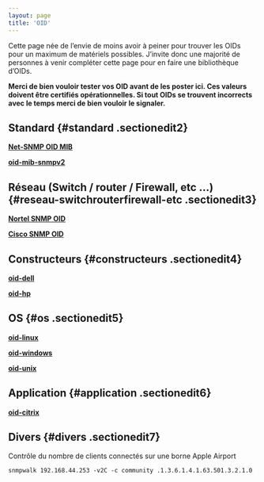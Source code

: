 ```yaml
---
layout: page
title: 'OID'
---
```


Cette page née de l’envie de moins avoir à peiner pour trouver les OIDs
pour un maximum de matériels possibles. J’invite donc une majorité de
personnes à venir compléter cette page pour en faire une bibliothèque
d’OIDs.

**Merci de bien vouloir tester vos OID avant de les poster ici. Ces
valeurs doivent être certifiés opérationnelles. Si tout OIDs se trouvent
incorrects avec le temps merci de bien vouloir le signaler.**

Standard {#standard .sectionedit2}
--------

**[Net-SNMP OID
MIB](oid-mib-net-snmp.html "supervision:snmp:oid:oid-mib-net-snmp")**

**[oid-mib-snmpv2](http://wiki.monitoring-fr.org/supervision/snmp/oid/oid-mib-snmpv2 "supervision:snmp:oid:oid-mib-snmpv2")**

Réseau (Switch / router / Firewall, etc ...) {#reseau-switchrouterfirewall-etc .sectionedit3}
--------------------------------------------

**[Nortel SNMP OID](oid-nortel.html "supervision:snmp:oid:oid-nortel")**

**[Cisco SNMP OID](oid-cisco.html "supervision:snmp:oid:oid-cisco")**

Constructeurs {#constructeurs .sectionedit4}
-------------

**[oid-dell](http://wiki.monitoring-fr.org/supervision/snmp/oid/oid-dell "supervision:snmp:oid:oid-dell")**

**[oid-hp](http://wiki.monitoring-fr.org/supervision/snmp/oid/oid-hp "supervision:snmp:oid:oid-hp")**

OS {#os .sectionedit5}
--

**[oid-linux](http://wiki.monitoring-fr.org/supervision/snmp/oid/oid-linux "supervision:snmp:oid:oid-linux")**

**[oid-windows](http://wiki.monitoring-fr.org/supervision/snmp/oid/oid-windows "supervision:snmp:oid:oid-windows")**

**[oid-unix](http://wiki.monitoring-fr.org/supervision/snmp/oid/oid-unix "supervision:snmp:oid:oid-unix")**

Application {#application .sectionedit6}
-----------

**[oid-citrix](http://wiki.monitoring-fr.org/supervision/snmp/oid/oid-citrix "supervision:snmp:oid:oid-citrix")**

Divers {#divers .sectionedit7}
------

Contrôle du nombre de clients connectés sur une borne Apple Airport

~~~
snmpwalk 192.168.44.253 -v2C -c community .1.3.6.1.4.1.63.501.3.2.1.0
~~~